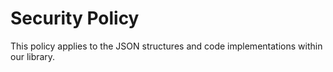 # Security Policy
This policy applies to the JSON structures and code implementations within our library.
